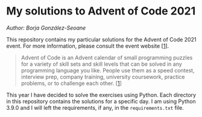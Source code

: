 My solutions to Advent of Code 2021
===================================

*Author: Borja González-Seoane*

This repository contains my particular solutions for the Advent of Code 2021 event. For more information, please consult the event website \[[1]\].

>Advent of Code is an Advent calendar of small programming puzzles for a variety of skill sets and skill levels that can be solved in any programming language you like. People use them as a speed contest, interview prep, company training, university coursework, practice problems, or to challenge each other. \[[1]\]

This year I have decided to solve the exercises using Python. Each directory in this repository contains the solutions for a specific day. I am using Python 3.9.0 and I will left the requirements, if any, in the `requirements.txt` file.


<!-- References -->

[1]: https://adventofcode.com
